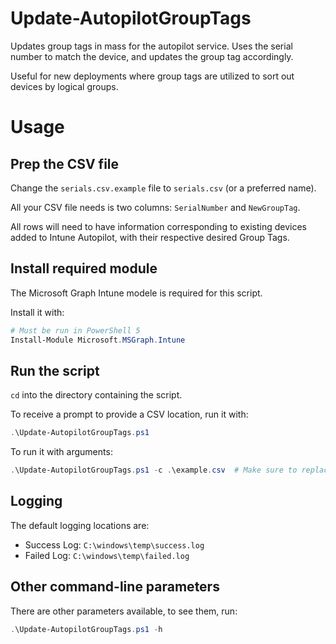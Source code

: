 # Update-AutopilotGroupTags
Updates group tags in mass for the autopilot service. Uses the serial number to match the device, and updates the group tag accordingly.

Useful for new deployments where group tags are utilized to sort out devices by logical groups.
<br>

# Usage
## Prep the CSV file
Change the `serials.csv.example` file to `serials.csv` (or a preferred name).

All your CSV file needs is two columns: `SerialNumber` and `NewGroupTag`.

All rows will need to have information corresponding to existing devices added to Intune Autopilot, with their respective desired Group Tags.

## Install required module
The Microsoft Graph Intune modele is required for this script.

Install it with:
```powershell
# Must be run in PowerShell 5
Install-Module Microsoft.MSGraph.Intune
```

## Run the script
`cd` into the directory containing the script.

To receive a prompt to provide a CSV location, run it with:
```powershell
.\Update-AutopilotGroupTags.ps1
```

To run it with arguments:
```powershell
.\Update-AutopilotGroupTags.ps1 -c .\example.csv  # Make sure to replace "example.csv" with your actual CSV file
```

## Logging
The default logging locations are:
 - Success Log: `C:\windows\temp\success.log`
 - Failed Log: `C:\windows\temp\failed.log`

## Other command-line parameters
There are other parameters available, to see them, run:
```powershell
.\Update-AutopilotGroupTags.ps1 -h
```
